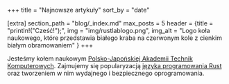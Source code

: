 +++
title = "Najnowsze artykuły"
sort_by = "date"

[extra]
section_path = "blog/_index.md"
max_posts = 5
header = {title = "println!(\"Cześć!\");", img = "img/rustlablogo.png", img_alt = "Logo koła naukowego, które przedstawia białego kraba na czerwonym kole z cienkim białym obramowaniem" }
+++

Jesteśmy kołem naukowym [Polsko-Japońskiej Akademii Technik Komputerowych](https://pja.edu.pl). Zajmujemy się popularyzacją [języka programowania Rust](https://www.rust-lang.org) oraz tworzeniem w nim wydajnego i bezpiecznego oprogramowania.
